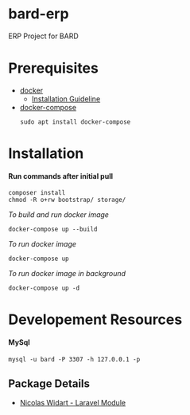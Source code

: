 # bard-erp
ERP Project for BARD

# Prerequisites
- [docker](https://www.docker.com/)
    - [Installation Guideline](https://www.digitalocean.com/community/tutorials/how-to-install-and-use-docker-on-ubuntu-18-04)
- [docker-compose](https://docs.docker.com/compose/) 
    ```
    sudo apt install docker-compose
    ```

# Installation
#### Run commands after initial pull

```
composer install
chmod -R o+rw bootstrap/ storage/ 
```  

*To build and run docker image*
```
docker-compose up --build
```

*To run docker image*
```
docker-compose up
```

*To run docker image in background*
```
docker-compose up -d
```


# Developement Resources
#### MySql
```
mysql -u bard -P 3307 -h 127.0.0.1 -p
```

## Package Details

- [Nicolas Widart - Laravel Module](https://github.com/nWidart/laravel-modules)
